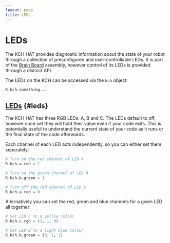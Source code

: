 ```yaml
---
layout: page
title: LEDs
---
```


LEDs
====

The KCH HAT provides diagnostic information about the state of your robot
through a collection of preconfigured and user-controllable LEDs. It is part of
the [Brain Board](/docs/kit/brain_board) assembly, however control of its LEDs
is provided through a distinct API.

The LEDs on the KCH can be accessed via the `kch` object:

~~~~~ python
R.kch.something...
~~~~~

[LEDs](#leds) {#leds}
---------------------

The KCH HAT has three RGB LEDs: A, B and C. The LEDs default to off, however
once set they will hold their value even if your code exits. This is potentially
useful to understand the current state of your code as it runs or the final
state of the code afterwards.

Each channel of each LED acts independently, so you can either set them separately:

~~~~~ python
# Turn on the red channel of LED A
R.kch.a.red = 1

# Turn on the green channel of LED B
R.kch.b.green = 1

# Turn off the red channel of LED A
R.kch.a.red = 0
~~~~~

Alternatively you can set the red, green and blue channels for a given LED all together:

~~~~~ python
# Set LED C to a yellow colour
R.kch.c.rgb = (1, 1, 0)

# Set LED B to a light blue colour
R.kch.b.green = (0, 1, 1)
~~~~~
